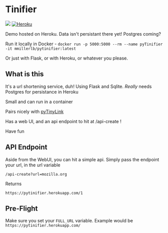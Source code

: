 # Tinifier

[![](https://images.microbadger.com/badges/version/mmillerlb/pytinifier.svg)](https://hub.docker.com/r/mmillerlb/pytinifier)
[![Heroku](https://heroku-badge.herokuapp.com/?app=heroku-badge)](https://pytinifier.herokuapp.com/)

Demo hosted on Heroku. Data isn't persistant there yet! Postgres coming?

Run it locally in Docker - `docker run -p 5000:5000 --rm --name pyTinifier -it mmillerlb/pytinifier:latest`

Or just with Flask, or with Heroku, or whatever you please.

## What is this

It's a url shortening service, duh! Using Flask and Sqlite.  _Really_ needs Postgres for persistance in Heroku

Small and can run in a container

Pairs nicely with [pyTinyLink](https://github.com/mmillerlevels/pyTinyLink/tree/tinifer_compatability)

Has a web UI, and an api endpoint to hit at /api-create !

Have fun

## API Endpoint

Aside from the WebUI, you can hit a simple api. Simply pass the endpoint your url, in the url variable

`/api-create?url=mozilla.org`

Returns

`https://pytinifier.herokuapp.com/1`

## Pre-Flight

Make sure you set your `FULL_URL` variable. Example would be `https://pytinifier.herokuapp.com/`
